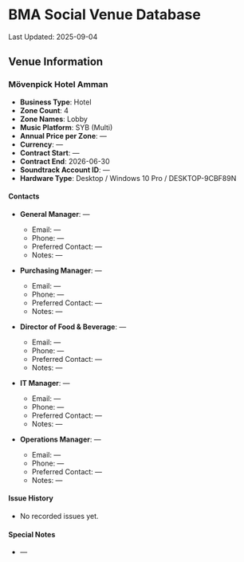 # BMA Social Venue Database

Last Updated: 2025-09-04

## Venue Information

### Mövenpick Hotel Amman
- **Business Type**: Hotel
- **Zone Count**: 4
- **Zone Names**: Lobby
- **Music Platform**: SYB (Multi)
- **Annual Price per Zone**: —
- **Currency**: —
- **Contract Start**: —
- **Contract End**: 2026-06-30
- **Soundtrack Account ID**: —
- **Hardware Type**: Desktop / Windows 10 Pro / DESKTOP-9CBF89N

#### Contacts
- **General Manager**: —
  - Email: —
  - Phone: —
  - Preferred Contact: —
  - Notes: —

- **Purchasing Manager**: —
  - Email: —
  - Phone: —
  - Preferred Contact: —
  - Notes: —

- **Director of Food & Beverage**: —
  - Email: —
  - Phone: —
  - Preferred Contact: —
  - Notes: —

- **IT Manager**: —
  - Email: —
  - Phone: —
  - Preferred Contact: —
  - Notes: —

- **Operations Manager**: —
  - Email: —
  - Phone: —
  - Preferred Contact: —
  - Notes: —

#### Issue History
- No recorded issues yet.

#### Special Notes
- —
